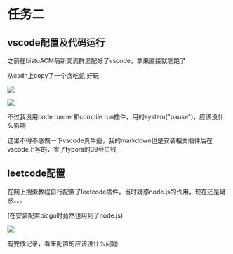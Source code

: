 # 任务二
## vscode配置及代码运行
之前在bistuACM萌新交流群里配好了vscode，拿来直接就能跑了

从csdn上copy了一个贪吃蛇 好玩

![](https://gitee.com/zhe623/text1/raw/master/img/202410061325493.png)

![](https://gitee.com/zhe623/text1/raw/master/img/202410061326251.png)

不过我没用code runner和compile run插件，用的system("pause")，应该没什么影响

这里不得不感慨一下vscode真牛逼，我的markdown也是安装相关插件后在vscode上写的，省了typora的39会员钱

## leetcode配置
在网上搜索教程自行配置了leetcode插件，当时疑惑node.js的作用，现在还是疑惑。。。

(在安装配置picgo时竟然也用到了node.js)

![](https://gitee.com/zhe623/text1/raw/master/img/202410061335964.png)

有完成记录，看来配置的应该没什么问题